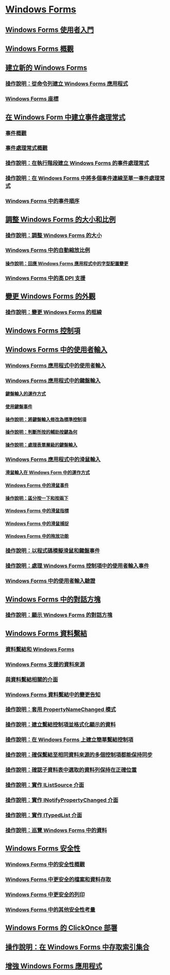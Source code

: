 # [Windows Forms](index.md)
## [Windows Forms 使用者入門](getting-started-with-windows-forms.md)
## [Windows Forms 概觀](windows-forms-overview.md)
## [建立新的 Windows Forms](creating-a-new-windows-form.md)
### [操作說明：從命令列建立 Windows Forms 應用程式](how-to-create-a-windows-forms-application-from-the-command-line.md)
### [Windows Forms 座標](windows-forms-coordinates.md)
## [在 Windows Form 中建立事件處理常式](creating-event-handlers-in-windows-forms.md)
### [事件概觀](events-overview-windows-forms.md)
### [事件處理常式概觀](event-handlers-overview-windows-forms.md)
### [操作說明：在執行階段建立 Windows Forms 的事件處理常式](how-to-create-event-handlers-at-run-time-for-windows-forms.md)
### [操作說明：在 Windows Forms 中將多個事件連線至單一事件處理常式](how-to-connect-multiple-events-to-a-single-event-handler-in-windows-forms.md)
### [Windows Forms 中的事件順序](order-of-events-in-windows-forms.md)
## [調整 Windows Forms 的大小和比例](adjusting-the-size-and-scale-of-windows-forms.md)
### [操作說明：調整 Windows Forms 的大小](how-to-resize-windows-forms.md)
### [Windows Forms 中的自動縮放比例](automatic-scaling-in-windows-forms.md)
#### [操作說明：回應 Windows Forms 應用程式中的字型配置變更](how-to-respond-to-font-scheme-changes-in-a-windows-forms-application.md)
### [Windows Forms 中的高 DPI 支援](high-dpi-support-in-windows-forms.md)
## [變更 Windows Forms 的外觀](changing-the-appearance-of-windows-forms.md)
### [操作說明：變更 Windows Forms 的框線](how-to-change-the-borders-of-windows-forms.md)
## [Windows Forms 控制項](controls/)
## [Windows Forms 中的使用者輸入](user-input-in-windows-forms.md)
### [Windows Forms 應用程式中的使用者輸入](user-input-in-a-windows-forms-application.md)
### [Windows Forms 應用程式中的鍵盤輸入](keyboard-input-in-a-windows-forms-application.md)
#### [鍵盤輸入的運作方式](how-keyboard-input-works.md)
#### [使用鍵盤事件](using-keyboard-events.md)
#### [操作說明：將鍵盤輸入修改為標準控制項](how-to-modify-keyboard-input-to-a-standard-control.md)
#### [操作說明：判斷所按的輔助按鍵為何](how-to-determine-which-modifier-key-was-pressed.md)
#### [操作說明：處理表單層級的鍵盤輸入](how-to-handle-keyboard-input-at-the-form-level.md)
### [Windows Forms 應用程式中的滑鼠輸入](mouse-input-in-a-windows-forms-application.md)
#### [滑鼠輸入在 Windows Form 中的運作方式](how-mouse-input-works-in-windows-forms.md)
#### [Windows Forms 中的滑鼠事件](mouse-events-in-windows-forms.md)
#### [操作說明：區分按一下和按兩下](how-to-distinguish-between-clicks-and-double-clicks.md)
#### [Windows Forms 中的滑鼠指標](mouse-pointers-in-windows-forms.md)
#### [Windows Forms 中的滑鼠捕捉](mouse-capture-in-windows-forms.md)
#### [Windows Forms 中的拖放功能](drag-and-drop-functionality-in-windows-forms.md)
### [操作說明：以程式碼模擬滑鼠和鍵盤事件](how-to-simulate-mouse-and-keyboard-events-in-code.md)
### [操作說明：處理 Windows Forms 控制項中的使用者輸入事件](how-to-handle-user-input-events-in-windows-forms-controls.md)
### [Windows Forms 中的使用者輸入驗證](user-input-validation-in-windows-forms.md)
## [Windows Forms 中的對話方塊](dialog-boxes-in-windows-forms.md)
### [操作說明：顯示 Windows Forms 的對話方塊](how-to-display-dialog-boxes-for-windows-forms.md)
## [Windows Forms 資料繫結](windows-forms-data-binding.md)
### [資料繫結和 Windows Forms](data-binding-and-windows-forms.md)
### [Windows Forms 支援的資料來源](data-sources-supported-by-windows-forms.md)
### [與資料繫結相關的介面](interfaces-related-to-data-binding.md)
### [Windows Forms 資料繫結中的變更告知](change-notification-in-windows-forms-data-binding.md)
### [操作說明：套用 PropertyNameChanged 模式](how-to-apply-the-propertynamechanged-pattern.md)
### [操作說明：建立繫結控制項並格式化顯示的資料](how-to-create-a-bound-control-and-format-the-displayed-data.md)
### [操作說明：在 Windows Forms 上建立簡單繫結控制項](how-to-create-a-simple-bound-control-on-a-windows-form.md)
### [操作說明：確保繫結至相同資料來源的多個控制項都能保持同步](multiple-controls-bound-to-data-source-synchronized.md)
### [操作說明：確認子資料表中選取的資料列保持在正確位置](ensure-the-selected-row-in-a-child-table-correct.md)
### [操作說明：實作 IListSource 介面](how-to-implement-the-ilistsource-interface.md)
### [操作說明：實作 INotifyPropertyChanged 介面](how-to-implement-the-inotifypropertychanged-interface.md)
### [操作說明：實作 ITypedList 介面](how-to-implement-the-itypedlist-interface.md)
### [操作說明：巡覽 Windows Forms 中的資料](how-to-navigate-data-in-windows-forms.md)
## [Windows Forms 安全性](windows-forms-security.md)
### [Windows Forms 中的安全性概觀](security-in-windows-forms-overview.md)
### [Windows Forms 中更安全的檔案和資料存取](more-secure-file-and-data-access-in-windows-forms.md)
### [Windows Forms 中更安全的列印](more-secure-printing-in-windows-forms.md)
### [Windows Forms 中的其他安全性考量](additional-security-considerations-in-windows-forms.md)
## [Windows Forms 的 ClickOnce 部署](clickonce-deployment-for-windows-forms.md)
## [操作說明：在 Windows Forms 中存取索引集合](how-to-access-keyed-collections-in-windows-forms.md)
## [增強 Windows Forms 應用程式](advanced/)
